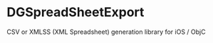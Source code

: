 DGSpreadSheetExport
===================

CSV or XMLSS (XML Spreadsheet) generation library for iOS / ObjC
